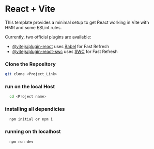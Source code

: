 # React + Vite

This template provides a minimal setup to get React working in Vite with HMR and some ESLint rules.

Currently, two official plugins are available:

- [@vitejs/plugin-react](https://github.com/vitejs/vite-plugin-react/blob/main/packages/plugin-react/README.md) uses [Babel](https://babeljs.io/) for Fast Refresh
- [@vitejs/plugin-react-swc](https://github.com/vitejs/vite-plugin-react-swc) uses [SWC](https://swc.rs/) for Fast Refresh

### Clone the Repository

```bash
git clone <Project_Link>
```

### run on the local Host

```bash
  cd <Project name>
```

### installing all dependicies

```bash
  npm initial or npm i
```

### running on th localhost

```bash
  npm run dev
```
